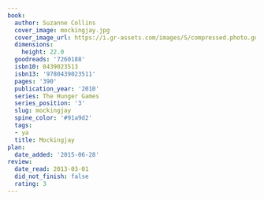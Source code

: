 ```yaml
---
book:
  author: Suzanne Collins
  cover_image: mockingjay.jpg
  cover_image_url: https://i.gr-assets.com/images/S/compressed.photo.goodreads.com/books/1586722918l/7260188._SX98_.jpg
  dimensions:
    height: 22.0
  goodreads: '7260188'
  isbn10: 0439023513
  isbn13: '9780439023511'
  pages: '390'
  publication_year: '2010'
  series: The Hunger Games
  series_position: '3'
  slug: mockingjay
  spine_color: '#91a9d2'
  tags:
  - ya
  title: Mockingjay
plan:
  date_added: '2015-06-28'
review:
  date_read: 2013-03-01
  did_not_finish: false
  rating: 3
---
```

